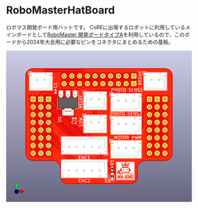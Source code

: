 # RoboMasterHatBoard
ロボマス開発ボード用ハットです。
CoREに出場するロボットに利用しているメインボードとして[RoboMaster 開発ボードタイプA](https://store.dji.com/jp/product/rm-development-board-type-a?vid=42041)を利用しているので、このボードから2024年大会用に必要なピンをコネクタにまとめるための基板。

![](./RoboMasterHatBoard.png)
